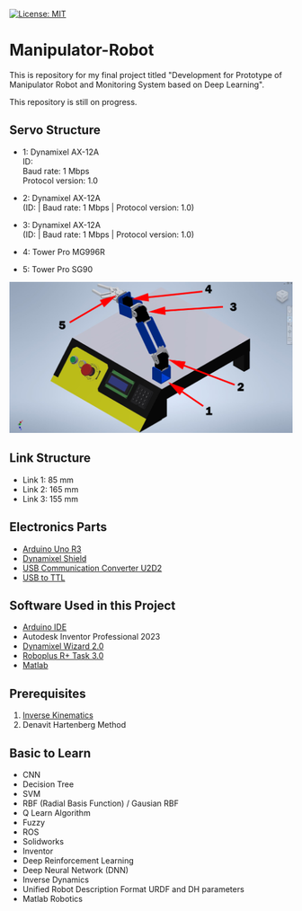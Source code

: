 [![License: MIT](https://img.shields.io/badge/License-MIT-green.svg)](https://opensource.org/licenses/MIT)

# Manipulator-Robot
This is repository for my final project titled "Development for Prototype of Manipulator Robot and Monitoring System based on Deep Learning".

This repository is still on progress.

## Servo Structure
- 1: Dynamixel AX-12A  
ID:  
Baud rate: 1 Mbps  
Protocol version: 1.0

- 2: Dynamixel AX-12A  
(ID: | Baud rate: 1 Mbps | Protocol version: 1.0)

- 3: Dynamixel AX-12A  
(ID: | Baud rate: 1 Mbps | Protocol version: 1.0)

- 4: Tower Pro MG996R

- 5: Tower Pro SG90

![Servo Structure](https://github.com/vkurpmax/Manipulator-Robot/blob/main/README.md%20materials/Servo%20Structure.jpg?raw=true)

## Link Structure
- Link 1: 85 mm
- Link 2: 165 mm
- Link 3: 155 mm

## Electronics Parts
- [Arduino Uno R3](https://www.tokopedia.com/riz-umi/arduino-uno-r3-board-original-made-in-italy/)
- [Dynamixel Shield](https://www.tokopedia.com/digiware/dynamixel-shield/)
- [USB Communication Converter U2D2](https://www.tokopedia.com/digiware/usb-communication-converter-u2d2)
- [USB to TTL](https://www.tokopedia.com/dx-tronics/ft232-usb-to-ttl-serial-3-3v-5v-ftdi-ft232rl)

## Software Used in this Project
- [Arduino IDE](https://www.arduino.cc/en/software)
- Autodesk Inventor Professional 2023
- [Dynamixel Wizard 2.0](https://emanual.robotis.com/docs/en/software/dynamixel/dynamixel_wizard2/)
- [Roboplus R+ Task 3.0](https://emanual.robotis.com/docs/en/software/rplustask3/)
- [Matlab]()

## Prerequisites
1. [Inverse Kinematics](https://github.com/vkurpmax/Manipulator-Robot/blob/main/Inverse_Kinematics.md)
2. Denavit Hartenberg Method

## Basic to Learn
- CNN
- Decision Tree
- SVM
- RBF (Radial Basis Function) / Gausian RBF
- Q Learn Algorithm
- Fuzzy
- ROS
- Solidworks
- Inventor
- Deep Reinforcement Learning
- Deep Neural Network (DNN)
- Inverse Dynamics
- Unified Robot Description Format URDF and DH parameters
- Matlab Robotics